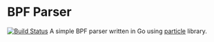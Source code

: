 # BPF Parser
[![Build Status](https://travis-ci.org/letitbeat/bpf-parser.svg?branch=master)][2]
A simple BPF parser written in Go using [particle][1] library.

[1]: https://github.com/alecthomas/participle
[2]: https://travis-ci.org/letitbeat/bpf-parser
